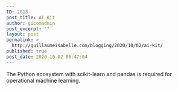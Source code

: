 ```yaml
---
ID: 2018
post_title: AI Kit
author: gicomadmin
post_excerpt: ""
layout: post
permalink: >
  http://guillaumeisabelle.com/blogging/2020/10/02/ai-kit/
published: true
post_date: 2020-10-02 06:47:04
---
```

<!-- wp:paragraph -->

The Python ecosystem with scikit-learn and pandas is required for operational machine learning.

<!-- /wp:paragraph -->